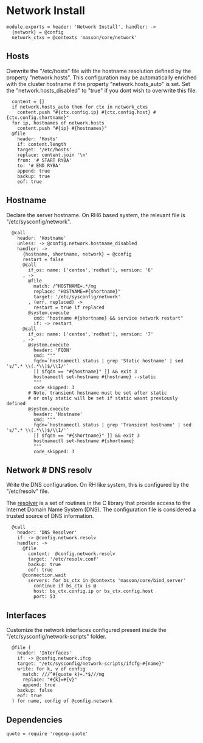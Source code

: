 
# Network Install

    module.exports = header: 'Network Install', handler: ->
      {network} = @config
      network_ctxs = @contexts 'masson/core/network'

## Hosts

Ovewrite the "/etc/hosts" file with the hostname resolution defined 
by the property "network.hosts". This configuration may be automatically
enriched with the cluster hostname if the property "network.hosts_auto" is
set. Set the "network.hosts_disabled" to "true" if you dont wish to overwrite
this file.

      content = []
      if network.hosts_auto then for ctx in network_ctxs
        content.push "#{ctx.config.ip} #{ctx.config.host} #{ctx.config.shortname}"
      for ip, hostnames of network.hosts
        content.push "#{ip} #{hostnames}"
      @file
        header: 'Hosts'
        if: content.length
        target: '/etc/hosts'
        replace: content.join '\n'
        from: '# START RYBA'
        to: '# END RYBA'
        append: true
        backup: true
        eof: true

## Hostname

Declare the server hostname. On RH6 based system, the 
relevant file is "/etc/sysconfig/network".

      @call
        header: 'Hostname'
        unless: -> @config.network.hostname_disabled
        handler: ->
          {hostname, shortname, network} = @config
          restart = false
          @call
            if_os: name: ['centos','redhat'], version: '6'
          , ->
            @file
              match: /^HOSTNAME=.*/mg
              replace: "HOSTNAME=#{shortname}"
              target: '/etc/sysconfig/network'
            , (err, replaced) ->
              restart = true if replaced
            @system.execute
              cmd: "hostname #{shortname} && service network restart"
              if: -> restart
          @call
            if_os: name: ['centos','redhat'], version: '7'
          , ->
            @system.execute
              header: 'FQDN'
              cmd: """
              fqdn=`hostnamectl status | grep 'Static hostname' | sed 's/^.* \\(.*\\)$/\\1/'`
              [[ $fqdn == "#{hostname}" ]] && exit 3
              hostnamectl set-hostname #{hostname} --static
              """
              code_skipped: 3
            # Note, transient hostname must be set after static
            # or only static will be set if static wasnt previously defined
            @system.execute
              header: 'Hostname'
              cmd: """
              fqdn=`hostnamectl status | grep 'Transient hostname' | sed 's/^.* \\(.*\\)$/\\1/'`
              [[ $fqdn == "#{shortname}" ]] && exit 3
              hostnamectl set-hostname #{shortname}
              """
              code_skipped: 3

## Network # DNS resolv

Write the DNS configuration. On RH like system, this is configured 
by the "/etc/resolv" file.

The [resolver](http://man7.org/linux/man-pages/man5/resolver.5.html) 
is a set of routines in the C library that provide
access to the Internet Domain Name System (DNS). The
configuration file is considered a trusted source of DNS information.

      @call
        header: 'DNS Resolver'
        if: -> @config.network.resolv
        handler: ->
          @file
            content:  @config.network.resolv
            target: '/etc/resolv.conf'
            backup: true
            eof: true
          @connection.wait
            servers: for bs_ctx in @contexts 'masson/core/bind_server'
              continue if bs_ctx is @
              host: bs_ctx.config.ip or bs_ctx.config.host
              port: 53

## Interfaces

Customize the network interfaces configured present inside the
"/etc/sysconfig/network-scripts" folder.

      @file (
        header: 'Interfaces'
        if: -> @config.network.ifcg
        target: "/etc/sysconfig/network-scripts/ifcfg-#{name}"
        write: for k, v of config
          match: ///^#{quote k}=.*$///mg
          replace: "#{k}=#{v}"
          append: true
        backup: false
        eof: true
      ) for name, config of @config.network

## Dependencies

    quote = require 'regexp-quote'
